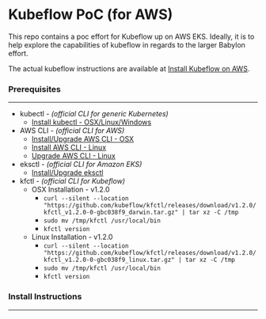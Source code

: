 # Kubeflow PoC (for AWS)

This repo contains a poc effort for Kubeflow up on AWS EKS. Ideally, it is to help explore the capabilities of kubeflow in regards to the larger Babylon effort.

The actual kubeflow instructions are available at [Install Kubeflow on AWS](https://www.kubeflow.org/docs/aws/deploy/install-kubeflow/).


### Prerequisites
--------------------------------------------
* kubectl - *(official CLI for generic Kubernetes)*
  * [Install kubectl - OSX/Linux/Windows](https://docs.aws.amazon.com/eks/latest/userguide/install-kubectl.html)
* AWS CLI - *(official CLI for AWS)*
  * [Install/Upgrade AWS CLI - OSX](https://docs.aws.amazon.com/cli/latest/userguide/install-cliv2-mac.html#cliv2-mac-install-cmd-all-users)
  * [Install AWS CLI - Linux](https://docs.aws.amazon.com/cli/latest/userguide/install-cliv2-linux.html#cliv2-linux-install)
  * [Upgrade AWS CLI - Linux](https://docs.aws.amazon.com/cli/latest/userguide/install-cliv2-linux.html#cliv2-linux-upgrade)
* eksctl - *(official CLI for Amazon EKS)*
  * [Install/Upgrade eksctl](https://docs.aws.amazon.com/eks/latest/userguide/eksctl.html)
* kfctl - *(official CLI for Kubeflow)*
  * OSX Installation - v1.2.0
    * `curl --silent --location "https://github.com/kubeflow/kfctl/releases/download/v1.2.0/kfctl_v1.2.0-0-gbc038f9_darwin.tar.gz" | tar xz -C /tmp`
    * `sudo mv /tmp/kfctl /usr/local/bin`
    * `kfctl version`
  * Linux Installation - v1.2.0
    * `curl --silent --location "https://github.com/kubeflow/kfctl/releases/download/v1.2.0/kfctl_v1.2.0-0-gbc038f9_linux.tar.gz" | tar xz -C /tmp`
    * `sudo mv /tmp/kfctl /usr/local/bin`
    * `kfctl version`


### Install Instructions
--------------------------------------------